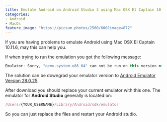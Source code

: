 ```yaml
---
title: Emulate Android on Android Studio 3 using Mac OSX El Captain 10.11.6
categories:
- Android
- MacOs
feature_image: "https://picsum.photos/2560/600?image=872"
---
```


If you are having problems to emulate Android using Mac OSX El Captain 10.11.6, may this can help you.

<!-- more -->


If when trying to run the emulation you got the following message:

``` js
Emulator: Sorry, "qemu-system-x86_64" can not be run on this version of macOS. Qt requires macOS 10.12.0 or later, you have macOS 10.11.6.
```

The solution can be downgrad your emulator version to [Android Emulator Version 28.0.25](https://dl.google.com/android/repository/emulator-darwin-5395263.zip).


After download you should replace your current emulator with this one. The emulator for **Android Studio** generally is located on:

``` js 
/Users/{YOUR_USERNAME}/Library/Android/sdk/emulator

```

So you can just replace the files and restart your Android studio.